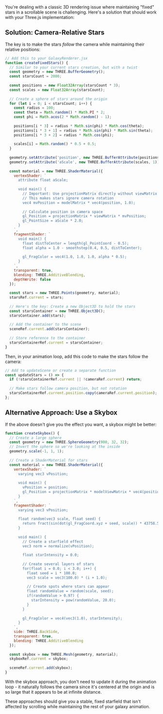 You're dealing with a classic 3D rendering issue where maintaining "fixed" stars in a scrollable scene is challenging. Here's a solution that should work with your Three.js implementation:

## Solution: Camera-Relative Stars

The key is to make the stars *follow* the camera while maintaining their relative positions:

```javascript
// Add this to your GalaxyRenderer.jsx
function createFixedStars() {
  // Similar to your current stars creation, but with a twist
  const geometry = new THREE.BufferGeometry();
  const starsCount = 2000;
  
  const positions = new Float32Array(starsCount * 3);
  const scales = new Float32Array(starsCount);
  
  // Create a sphere of stars around the origin
  for (let i = 0; i < starsCount; i++) {
    const radius = 100;
    const theta = Math.random() * Math.PI * 2;
    const phi = Math.acos(2 * Math.random() - 1);
    
    positions[i * 3] = radius * Math.sin(phi) * Math.cos(theta);
    positions[i * 3 + 1] = radius * Math.sin(phi) * Math.sin(theta);
    positions[i * 3 + 2] = radius * Math.cos(phi);
    
    scales[i] = Math.random() * 0.5 + 0.5;
  }
  
  geometry.setAttribute('position', new THREE.BufferAttribute(positions, 3));
  geometry.setAttribute('aScale', new THREE.BufferAttribute(scales, 1));
  
  const material = new THREE.ShaderMaterial({
    vertexShader: `
      attribute float aScale;
      
      void main() {
        // Important: Use projectionMatrix directly without viewMatrix
        // This makes stars ignore camera rotation
        vec4 mvPosition = modelMatrix * vec4(position, 1.0);
        
        // Calculate position in camera space
        gl_Position = projectionMatrix * viewMatrix * mvPosition;
        gl_PointSize = aScale * 2.0;
      }
    `,
    fragmentShader: `
      void main() {
        float distToCenter = length(gl_PointCoord - 0.5);
        float alpha = 1.0 - smoothstep(0.4, 0.5, distToCenter);
        
        gl_FragColor = vec4(1.0, 1.0, 1.0, alpha * 0.5);
      }
    `,
    transparent: true,
    blending: THREE.AdditiveBlending,
    depthWrite: false
  });
  
  const stars = new THREE.Points(geometry, material);
  starsRef.current = stars;
  
  // Here's the key: Create a new Object3D to hold the stars
  const starsContainer = new THREE.Object3D();
  starsContainer.add(stars);
  
  // Add the container to the scene
  sceneRef.current.add(starsContainer);
  
  // Store reference to the container
  starsContainerRef.current = starsContainer;
}
```

Then, in your animation loop, add this code to make the stars follow the camera:

```javascript
// Add to updateScene or create a separate function
const updateStars = () => {
  if (!starsContainerRef.current || !cameraRef.current) return;
  
  // Make stars follow camera position, but not rotation
  starsContainerRef.current.position.copy(cameraRef.current.position);
};
```

## Alternative Approach: Use a Skybox

If the above doesn't give you the effect you want, a skybox might be better:

```javascript
function createSkybox() {
  // Create a large sphere
  const geometry = new THREE.SphereGeometry(900, 32, 32);
  // Invert the sphere so we're looking at the inside
  geometry.scale(-1, 1, 1);
  
  // Create a ShaderMaterial for stars
  const material = new THREE.ShaderMaterial({
    vertexShader: `
      varying vec3 vPosition;
      
      void main() {
        vPosition = position;
        gl_Position = projectionMatrix * modelViewMatrix * vec4(position, 1.0);
      }
    `,
    fragmentShader: `
      varying vec3 vPosition;
      
      float random(vec3 scale, float seed) {
        return fract(sin(dot(gl_FragCoord.xyz + seed, scale)) * 43758.5453 + seed);
      }
      
      void main() {
        // Create a starfield effect
        vec3 norm = normalize(vPosition);
        
        float starIntensity = 0.0;
        
        // Create several layers of stars
        for(float i = 0.0; i < 3.0; i++) {
          float seed = i * 100.0;
          vec3 scale = vec3(100.0) * (i + 1.0);
          
          // Create spots where stars can appear
          float randomValue = random(scale, seed);
          if(randomValue > 0.97) {
            starIntensity = pow(randomValue, 20.0);
          }
        }
        
        gl_FragColor = vec4(vec3(1.0), starIntensity);
      }
    `,
    side: THREE.BackSide,
    transparent: true,
    blending: THREE.AdditiveBlending
  });
  
  const skybox = new THREE.Mesh(geometry, material);
  skyboxRef.current = skybox;
  
  sceneRef.current.add(skybox);
}
```

With the skybox approach, you don't need to update it during the animation loop - it naturally follows the camera since it's centered at the origin and is so large that it appears to be at infinite distance.

These approaches should give you a stable, fixed starfield that isn't affected by scrolling while maintaining the rest of your galaxy animation.
